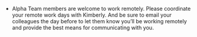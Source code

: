 * Alpha Team members are welcome to work remotely. Please coordinate your remote work days with Kimberly. And be sure to email your colleagues the day before to let them know you’ll be working remotely and provide the best means for communicating with you. 
